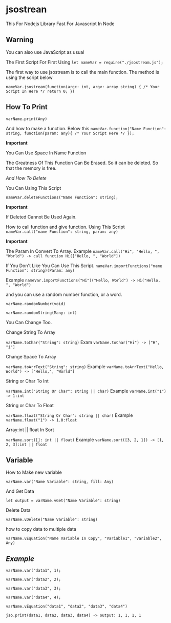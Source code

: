 # jsostrean

This For Nodejs
Library Fast For Javascript In Node

## Warning
You can also use JavaScript as usual

The First Script For First Using
`let nameVar = require("./jsostream.js");`

The first way to use jsostream is to call the main function. The method is using the script below

`
nameVar.jsostream(function(argc: int, argv: array string) {
  /* Your Script In Here */
  return 0;
})
`

## How To Print
`varName.print(Any)`

And how to make a function. Below this
`nameVar.function("Name Function": string, function(param: any){ /* Your Script Here */ });`

**Important**

You Can Use Space In Name Function

The Greatness Of This Function Can Be Erased. So it can be deleted. So that the memory is free.

_And How To Delete_

You Can Using This Script

`nameVar.deleteFunctions("Name Function": string);`

**Important**

If Deleted Cannot Be Used Again.

How to call function and give function. Using This Script
`nameVar.call("name Function": string, param: any)`

**Important**

The Param In Convert To Array. Example `nameVar.call("Hi", "Hello, ", "World") -> call function Hi(["Hello, ", "World"])`

If You Don't Like You Can Use This Script. `nameVar.importFunctions("name Function": string)(Param: any)`

Example `nameVar.importFunctions("Hi")("Hello, World") -> Hi("Hello, ", "World")`

and you can use a random number function, or a word.

`varName.randomNumber(void)`

`varName.randomString(Many: int)`

You Can Change Too.


Change String To Array

`varName.toChar("String": string)` Exam `varName.toChar("Hi") -> ["H", "i"]`


Change Space To Array

`varName.toArrText("String": string)` Example `varName.toArrText("Hello, World") -> ["Hello,", "World"]`


String or Char To Int

`varName.int("String Or Char": string || char)` Example `varName.int("1") -> 1:int`


String or Char To Float

`varName.float("String Or Char": string || char)` Example `varName.float("1") -> 1.0:float`


Array:int || float In Sort

`varName.sort([]: int || float)` Example `varName.sort([3, 2, 1]) -> [1, 2, 3]:int || float`

## Variable

How to Make new variable

`varName.var("Name Variable": string, fill: Any)`

And Get Data

`let output = varName.vGet("Name Variable": string)`

Delete Data

`varName.vDelete("Name Variable": string)`

how to copy data to multiple data

`varName.vEquation("Name Variable In Copy", "Variable1", "Variable2", Any)`

## _Example_

`varName.var("data1", 1);`

`varName.var("data2", 2);`

`varName.var("data3", 3);`

`varName.var("data4", 4);`

`varName.vEquation("data1", "data2", "data3", "data4")`

`jso.print(data1, data2, data3, data4) -> output: 1, 1, 1, 1`
